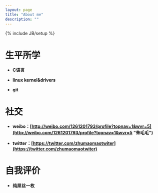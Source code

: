 ```yaml
---
layout: page
title: "About me"
description: ""
---
```

{% include JB/setup %}


**生平所学**
=

- **C语言**

- **linux kernel&drivers**

- **git**

**社交**
=
- **weibo：[http://weibo.com/1261201793/profile?topnav=1&wvr=5](http://weibo.com/1261201793/profile?topnav=1&wvr=5 "朱毛毛")**

- **twitter：[https://twitter.com/zhumaomaotwiter](https://twitter.com/zhumaomaotwiter)**

**自我评价**
=

- **纯屌丝一枚**



